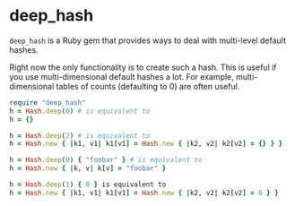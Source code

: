 deep_hash
=========

`deep_hash` is a Ruby gem that provides ways to deal with multi-level default hashes.

Right now the only functionality is to create such a hash. This is useful if you use multi-dimensional default
hashes a lot. For example, multi-dimensional tables of counts (defaulting to 0) are often useful.

```ruby
require "deep_hash"
h = Hash.deep(0) # is equivalent to
h = {}

h = Hash.deep(2) # is equivalent to
h = Hash.new { |k1, v1| k1[v1] = Hash.new { |k2, v2| k2[v2] = {} } }

h = Hash.deep(0) { "foobar" } # is equivalent to
h = Hash.new { |k, v| k[v] = "foobar" }

h = Hash.deep(1) { 0 } is equivalent to
h = Hash.new { |k1, v1| k1[v1] = Hash.new { |k2, v2| k2[v2] = 0 } }
```
